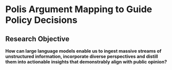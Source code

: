 # Polis Argument Mapping to Guide Policy Decisions

## Research Objective

**How can large language models enable us to ingest massive streams of unstructured information, incorporate diverse perspectives and distill them into actionable insights that demonstrably align with public opinion?**